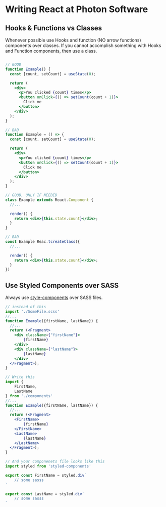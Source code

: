 # Writing React at Photon Software

## Hooks & Functions vs Classes

Whenever possible use Hooks and function (NO arrow functions) components over classes. If you cannot accomplish something with Hooks and Function components, then use a class.

```jsx

// GOOD
function Example() {
  const [count, setCount] = useState(0);

  return (
    <div>
      <p>You clicked {count} times</p>
      <button onClick={() => setCount(count + 1)}>
        Click me
      </button>
    </div>
  );
}

// BAD
function Example = () => {
  const [count, setCount] = useState(0);

  return (
    <div>
      <p>You clicked {count} times</p>
      <button onClick={() => setCount(count + 1)}>
        Click me
      </button>
    </div>
  );
}

// GOOD, ONLY IF NEEDED
class Example extends React.Component {
  //...

  render() {
  	return <div>{this.state.count}</div>;
  }
}

// BAD
const Example Reac.tcreateClass({
  //...

  render() {
  	return <div>{this.state.count}</div>;
  }
})
```

## Use Styled Components over SASS

Always use [style-components](https://www.styled-components.com/docs/basics) over SASS files. 

```jsx
// instead of this
import './SomeFile.scss'
//...
function Example({firstName, lastName}) {
  //...
  return (<Fragment>
    <div className={"firstName"}>
    	{firstName}
    </div>
    <div className={"lastName"}>
    	{lastName}
    </div>
  </Fragment>);
}

// Write this
import {
	FirstName,
	LastName
} from './components'
//...
function Example({firstName, lastName}) {
  //...
  return (<Fragment>
    <FirstName>
    	{firstName}
    </FirstName>
    <LastName>
    	{lastName}
    </LastName>
  </Fragment>);
}

// And your componenets file looks like this
import styled from 'styled-components'

export const FirstName = styled.div`
	// some sasss
`

export const LastName = styled.div`
	// some sasss
`
```